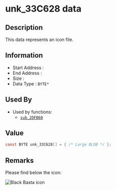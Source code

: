 # unk_33C628 data

## Description

This data represents an icon file.

## Information

* Start Address : 
* End Address : 
* Size : 
* Data Type : `BYTE*`

## Used By

* Used by functions:
  * [`sub_2DFB60`](sub_2DFB60.md)

## Value

```c
const BYTE unk_33C628[] = { /* Large BLOB */ };
```

## Remarks

Please find below the icon:

![Black Basta icon](../other/fkdjsadasd.ico "Black Basta icon")

